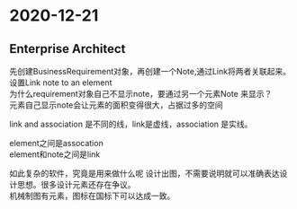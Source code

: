 # 2020-12-21

## Enterprise Architect

先创建BusinessRequirement对象，再创建一个Note,通过Link将两者关联起来。  
设置Link note to an element  
为什么requirement对象自己不显示note，要通过另一个元素Note 来显示？  
元素自己显示note会让元素的面积变得很大，占据过多的空间  

link and association 是不同的线，link是虚线，association 是实线。

element之间是assocation  
element和note之间是link  

如此复杂的软件，究竟是用来做什么呢
设计出图，不需要说明就可以准确表达设计思想。很多设计元素还存在争议。  
机械制图有元素，图标在国标下可以达成一致。  

